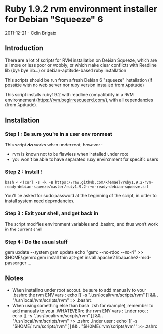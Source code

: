 Ruby 1.9.2 rvm environment installer for Debian "Squeeze" 6
===========================================================

2011-12-21 - Colin Brigato

Introduction
------------
There are a lot of scripts for RVM installation on Debian Squeeze, which are all more or less poor or wobbly, or which make clear conflicts with Readline lib (bye bye irb...) or debian-aptitude-based ruby installation

This scripts should be run from a fresh Debian 6 "squeeze" installation (if possible with no web server nor ruby version installed from Aptitude)

This script installs ruby1.9.2 with readline compatibility in a RVM environnement (https://rvm.beginrescueend.com/), with all dependancies (from Aptitude).

Installation
------------

### Step 1 : Be sure you're in a user environment

This script _**do**_ works when under root, however :
* rvm is known not to be flawless when installed under root
* you won't be able to have separated ruby environment for specific users

### Step 2 : Install !

    bash < <(curl -s -k -B https://raw.github.com/khemael/ruby1.9.2-rvm-ready-debian-squeeze/master/ruby1.9.2-rvm-ready-debian-squeeze.sh)

You'll be asked for sudo password at the beginning of the script, in order to install system need dependancies.

### Step 3 : Exit your shell, and get back in

The script modifies environment variables and .bashrc, and thus won't work in the current shell

### Step 4 : Do the usual stuff
   gem update --system
   gem update
   echo "gem: --no-rdoc --no-ri" >> $HOME/.gemrc
   gem install thin
   apt-get install apache2 libapache2-mod-passenger
   ...

Notes
-----

* When installing under root accout, be sure to add manually to your .bashrc the rvm ENV vars : 
    echo [[ -s "/usr/local/rvm/scripts/rvm" ]] && . "/usr/local/rvm/scripts/rvm" >> .bashrc
* When using something else than bash (zsh for example), remember to add manually to your .WHATEVERrc the rvm ENV vars :
    Under root :
    echo [[ -s "/usr/local/rvm/scripts/rvm" ]] && . "/usr/local/rvm/scripts/rvm" >> .zshrc
    Under user :
    echo '[[ -s "$HOME/.rvm/scripts/rvm" ]] && . "$HOME/.rvm/scripts/rvm"' >> .zshrc
